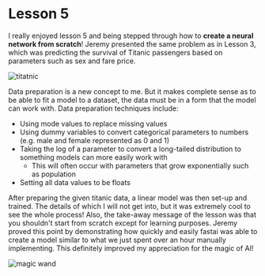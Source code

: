 # Lesson 5
I really enjoyed lesson 5 and being stepped through how to __create a neural network from scratch__! Jeremy presented the same problem as in Lesson 3, which was predicting the survival of Titanic passengers based on parameters such as sex and fare price. 

![titatnic](https://upload.wikimedia.org/wikipedia/commons/thumb/f/fd/RMS_Titanic_3.jpg/300px-RMS_Titanic_3.jpg)

Data preparation is a new concept to me. But it makes complete sense as to be able to fit a model to a dataset, the data must be in a form that the model can work with. Data preparation techniques include:
- Using mode values to replace missing values 
- Using dummy variables to convert categorical parameters to numbers (e.g. male and female represented as 0 and 1)
- Taking the log of a parameter to convert a long-tailed distribution to something models can more easily work with
  - This will often occur with parameters that grow exponentially such as population 
- Setting all data values to be floats

After preparing the given titanic data, a linear model was then set-up and trained. The details of which I will not get into, but it was extremely cool to see the whole process! Also, the take-away message of the lesson was that you shouldn't start from scratch except for learning purposes. Jeremy proved this point by demonstrating how quickly and easily fastai was able to create a model similar to what we just spent over an hour manually implementing. This definitely improved my appreciation for the magic of AI!

![magic wand](https://dictionaryblog.cambridge.org/wp-content/uploads/2017/11/magic-wand.jpg)
